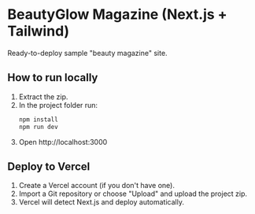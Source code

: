# BeautyGlow Magazine (Next.js + Tailwind)

Ready-to-deploy sample "beauty magazine" site.

## How to run locally
1. Extract the zip.
2. In the project folder run:
   ```bash
   npm install
   npm run dev
   ```
3. Open http://localhost:3000

## Deploy to Vercel
1. Create a Vercel account (if you don't have one).
2. Import a Git repository or choose "Upload" and upload the project zip.
3. Vercel will detect Next.js and deploy automatically.
